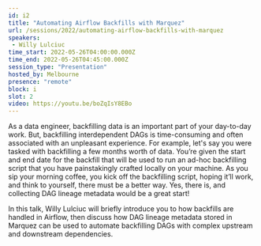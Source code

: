 ```yaml
---
id: i2
title: "Automating Airflow Backfills with Marquez"
url: /sessions/2022/automating-airflow-backfills-with-marquez
speakers:
 - Willy Lulciuc
time_start: 2022-05-26T04:00:00.000Z
time_end: 2022-05-26T04:45:00.000Z
session_type: "Presentation"
hosted_by: Melbourne
presence: "remote"
block: i
slot: 2
video: https://youtu.be/boZqIsY8EBo
---
```


As a data engineer, backfilling data is an important part of your day-to-day work. But, backfilling interdependent DAGs is time-consuming and often associated with an unpleasant experience. For example, let's say you were tasked with backfilling a few months worth of data. You’re given the start and end date for the backfill that will be used to run an ad-hoc backfilling script that you have painstakingly crafted locally on your machine. As you sip your morning coffee, you kick off the backfilling script, hoping it’ll work, and think to yourself, there must be a better way. Yes, there is, and collecting DAG lineage metadata would be a great start!
 
In this talk, Willy Lulciuc will briefly introduce you to how backfills are handled in Airflow, then discuss how DAG lineage metadata stored in Marquez can be used to automate backfilling DAGs with complex upstream and downstream dependencies.